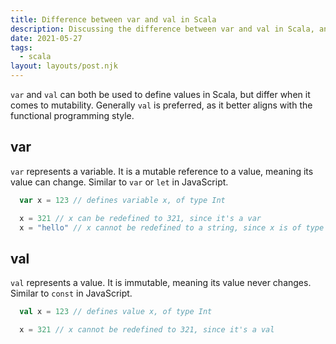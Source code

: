 ```yaml
---
title: Difference between var and val in Scala
description: Discussing the difference between var and val in Scala, and how you should use them.
date: 2021-05-27
tags:
  - scala
layout: layouts/post.njk
---
```

`var` and `val` can both be used to define values in Scala, but differ when it comes to mutability. Generally `val` is preferred, as it better aligns with the functional programming style.

## var

`var` represents a variable. It is a mutable reference to a value, meaning its value can change. Similar to `var` or `let` in JavaScript.

```scala
  var x = 123 // defines variable x, of type Int

  x = 321 // x can be redefined to 321, since it's a var
  x = "hello" // x cannot be redefined to a string, since x is of type Int
```

## val

`val` represents a value. It is immutable, meaning its value never changes. Similar to `const` in JavaScript.

```scala
  val x = 123 // defines value x, of type Int

  x = 321 // x cannot be redefined to 321, since it's a val
```